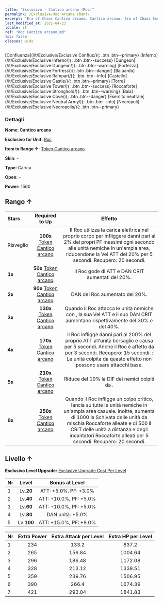 ```yaml
---
title: "Esclusivo - Cantico arcano (Roc)"
permalink: /Exclusive/Roc Arcane Chant/
excerpt: "Era of Chaos Cantico arcano. Cantico arcano. Era of Chaos Esclusivo Cantico arcano. Roc Esclusivo."
last_modified_at: 2021-04-23
locale: it
ref: "Roc Cantico arcano.md"
toc: false
classes: wide
---
```

 [Confluenza](/it/Exclusive/Exclusive Conflux/){: .btn .btn--primary} [Inferno](/it/Exclusive/Exclusive Inferno/){: .btn .btn--success} [Dungeon](/it/Exclusive/Exclusive Dungeon/){: .btn .btn--warning} [Fortezza](/it/Exclusive/Exclusive Fortress/){: .btn .btn--danger} [Baluardo](/it/Exclusive/Exclusive Rampart/){: .btn .btn--info} [Castello](/it/Exclusive/Exclusive Castle/){: .btn .btn--primary} [Torre](/it/Exclusive/Exclusive Tower/){: .btn .btn--success} [Roccaforte](/it/Exclusive/Exclusive Stronghold/){: .btn .btn--warning} [Baia](/it/Exclusive/Exclusive Cove/){: .btn .btn--danger} [Esercito neutrale](/it/Exclusive/Exclusive Neutral Army/){: .btn .btn--info} [Necropoli](/it/Exclusive/Exclusive Necropolis/){: .btn .btn--primary} 

### Dettagli
 **Nome: Cantico arcano** 

 **Esclusivo for Unit:** [Roc](/it/units/Roc/) 

 **Item to Rango ↑:** [Token Cantico arcano](/ItemsIT/con_915/)

 **Skin:** -

 **Type:** Carica

 **Open:** -

 **Power:** 1560

## Rango ↑

  |     Stars    |  Required to Up | Effetto |
  |:-------------|:---------------:|:---------------:|
  |  Risveglio  | **100x** [Token Cantico arcano](/ItemsIT/con_915/) | <Impulso elettrico> Il Roc utilizza la carica elettrica nel proprio corpo per infliggere danni pari al 2% dei propri PF massimi ogni secondo alle unità nemiche in un'ampia area, riducendone la Vel ATT del 20% per 5 secondi. Recupero: 20 secondi. |
  | **1x** <i class="fas fa-star"/> | **50x** [Token Cantico arcano](/ItemsIT/con_915/) | Il Roc gode di ATT e DAN CRIT aumentati del 20%. |
  | **2x** <i class="fas fa-star"/> | **90x** [Token Cantico arcano](/ItemsIT/con_915/) | DAN del Roc aumentato del 20%. |
  | **3x** <i class="fas fa-star"/> | **130x** [Token Cantico arcano](/ItemsIT/con_915/) | Quando il Roc attacca le unità nemiche con <Impulso elettrico>, la sua Vel ATT e il suo DAN CRIT aumentano rispettivamente del 30% e del 40%. |
  | **4x** <i class="fas fa-star"/> | **170x** [Token Cantico arcano](/ItemsIT/con_915/) | <Colpo di fulmine> Il Roc infligge danni pari al 200% del proprio ATT all'unità bersaglio e causa <Affaticamento> per 5 secondi. Anche il Roc è affetto da <Affaticamento> per 3 secondi. Recupero: 15 secondi. <Affaticamento>: Le unità colpite da questo effetto non possono usare attacchi base. |
  | **5x** <i class="fas fa-star"/> | **210x** [Token Cantico arcano](/ItemsIT/con_915/) | Riduce del 10% la DIF dei nemici colpiti da <Impulso elettrico>. |
  | **6x** <i class="fas fa-star"/> | **250x** [Token Cantico arcano](/ItemsIT/con_915/) | <Caccia nella tempesta> Quando il Roc infligge un colpo critico, lancia <Impulso elettrico> su tutte le unità nemiche in un'ampia area casuale. Inoltre, aumenta di 1000 la Schivata delle unità da mischia Roccaforte alleate e di 500 il CRIT delle unità a distanza e degli incantatori Roccaforte alleati per 5 secondi. Recupero: 20 secondi. |


## Livello ↑
 **Esclusivo Level Upgrade:** [Exclusive Upgrade Cost Per Level](/Exclusive/ExclusiveUpgradeCostPerLevel/)

  |  Nr  |   Level  | Bonus at Level |
  |:-----|:--------:|:--------------:|
  | 1 | Lv.**20** | ATT: +5.0%, PF: +3.0% |
  | 2 | Lv.**40** | ATT: +10.0%, PF: +5.0% |
  | 3 | Lv.**60** | ATT: +10.0%, PF: +5.0% |
  | 4 | Lv.**80** | DAN unità: +5.0% |
  | 5 | Lv.**100** | ATT: +15.0%, PF: +8.0% |


  |  Nr  |  Extra Power | Extra Attack per Level | Extra HP per Level |
  |:-----|:--------:|:--------:|:--------:|
  | 1 | 234 | 133.2 | 837.2 |
  | 2 | 265 | 159.84 | 1004.64 |
  | 3 | 296 | 186.48 | 1172.08 |
  | 4 | 328 | 213.12 | 1339.51 |
  | 5 | 359 | 239.76 | 1506.95 |
  | 6 | 390 | 266.4 | 1674.39 |
  | 7 | 421 | 293.04 | 1841.83 |


